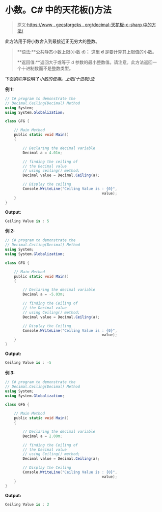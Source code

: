 # 小数。C# 中的天花板()方法

> 原文:[https://www . geesforgeks . org/decimal-天花板-c-sharp 中的方法/](https://www.geeksforgeeks.org/decimal-ceiling-method-in-c-sharp/)

此方法用于将小数舍入到最接近正无穷大的整数。

> **语法:**公共静态小数上限(小数 d)；
> 这里 **d** 是要计算其上限值的小数。
> 
> **返回值:**返回大于或等于 *d* 参数的最小整数值。请注意，此方法返回一个十进制数而不是整数类型。

下面的程序说明了*小数的使用。上限(十进制)法*:

**例 1:**

```cs
// C# program to demonstrate the
// Decimal.Ceiling(Decimal) Method
using System;
using System.Globalization;

class GFG {

    // Main Method
    public static void Main()
    {

        // Declaring the decimal variable
        Decimal a = 4.01m;

        // finding the ceiling of 
        // the Decimal value
        // using ceiling() method;
        Decimal value = Decimal.Ceiling(a);

        // Display the ceiling
        Console.WriteLine("Ceiling Value is : {0}",
                                            value);
    }
}
```

**Output:**

```cs
Ceiling Value is : 5

```

**例 2:**

```cs
// C# program to demonstrate the
// Decimal.Ceiling(Decimal) Method
using System;
using System.Globalization;

class GFG {

    // Main Method
    public static void Main()
    {

        // Declaring the decimal variable
        Decimal a = -5.03m;

        // finding the Ceiling of
        // the Decimal value
        // using Ceiling() method;
        Decimal value = Decimal.Ceiling(a);

        // Display the Ceiling
        Console.WriteLine("Ceiling Value is : {0}",
                                            value);
    }
}
```

**Output:**

```cs
Ceiling Value is : -5

```

**例 3:**

```cs
// C# program to demonstrate the
// Decimal.Ceiling(Decimal) Method
using System;
using System.Globalization;

class GFG {

    // Main Method
    public static void Main()
    {

        // Declaring the decimal variable
        Decimal a = 2.00m;

        // finding the Ceiling of
        // the Decimal value
        // using Ceiling() method;
        Decimal value = Decimal.Ceiling(a);

        // Display the Ceiling
        Console.WriteLine("Ceiling Value is : {0}",
                                            value);
    }
}
```

**Output:**

```cs
Ceiling Value is : 2

```
